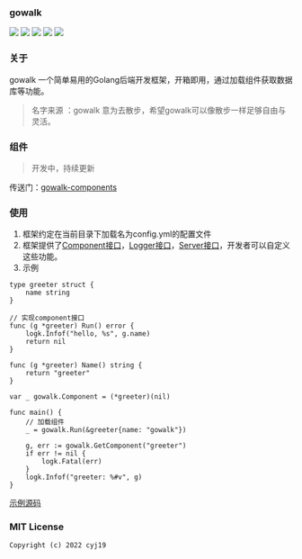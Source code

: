 ### gowalk
![](https://img.shields.io/github/go-mod/go-version/cyj19/gowalk/master) ![](https://img.shields.io/badge/viper-v1.13.0-blue) ![](https://img.shields.io/badge/zap-v1.17.0-blue) ![](https://img.shields.io/badge/lumberjack-v2.0.0-blue) ![](https://img.shields.io/github/license/cyj19/gowalk)


### 关于
gowalk 一个简单易用的Golang后端开发框架，开箱即用，通过加载组件获取数据库等功能。
> 名字来源 ：gowalk 意为去散步，希望gowalk可以像散步一样足够自由与灵活。


### 组件
> 开发中，持续更新

传送门：[gowalk-components](https://github.com/cyj19/gowalk-components)

### 使用
1. 框架约定在当前目录下加载名为config.yml的配置文件
2. 框架提供了[Component接口](https://github.com/cyj19/gowalk/blob/main/component.go)，[Logger接口](https://github.com/cyj19/gowalk/blob/main/logk/logger.go)，[Server接口](https://github.com/cyj19/gowalk/blob/main/transport/transport.go)，开发者可以自定义这些功能。
3. 示例  
```
type greeter struct {
    name string
}

// 实现component接口
func (g *greeter) Run() error {
    logk.Infof("hello, %s", g.name)
    return nil
}

func (g *greeter) Name() string {
    return "greeter"
}

var _ gowalk.Component = (*greeter)(nil)

func main() {
    // 加载组件
    _ = gowalk.Run(&greeter{name: "gowalk"})
    
    g, err := gowalk.GetComponent("greeter")
    if err != nil {
        logk.Fatal(err)
    }
    logk.Infof("greeter: %#v", g)
}

```
[示例源码](https://github.com/cyj19/gowalk/tree/main/examples/greeter)

### MIT License

    Copyright (c) 2022 cyj19